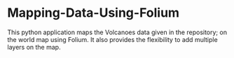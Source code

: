 # Mapping-Data-Using-Folium
This python application maps the Volcanoes data given in the repository; on the world map using Folium. It also provides the flexibility to add multiple layers on the map. 
